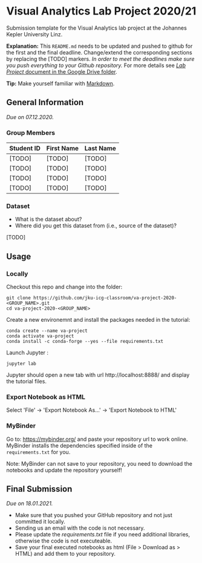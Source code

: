 # Visual Analytics Lab Project 2020/21
Submission template for the Visual Analytics lab project at the Johannes Kepler University Linz.

**Explanation:**
This `README.md` needs to be updated and pushed to github for the first and the final deadline.
Change/extend the corresponding sections by replacing the [TODO] markers.
*In order to meet the deadlines make sure you push everything to your Github repository.*
For more details see [_Lab Project_ document in the Google Drive folder](https://www.cg.jku.at/teaching/visualanalytics/slides).

**Tip:** Make yourself familiar with [Markdown](https://github.com/adam-p/markdown-here/wiki/Markdown-Cheatsheet).

## General Information
*Due on 07.12.2020.*

### Group Members

| Student ID    | First Name  | Last Name      |
| --------------|-------------|----------------|
| [TODO]        | [TODO]      | [TODO]         |
| [TODO]        | [TODO]      | [TODO]         |
| [TODO]        | [TODO]      | [TODO]         |
| [TODO]        | [TODO]      | [TODO]         |

### Dataset

* What is the dataset about?
* Where did you get this dataset from (i.e., source of the dataset)?

[TODO]

## Usage

### Locally
Checkout this repo and change into the folder:

```shell
git clone https://github.com/jku-icg-classroom/va-project-2020-<GROUP_NAME>.git
cd va-project-2020-<GROUP_NAME>
```

Create a new environemnt and install the packages needed in the tutorial:

```shell
conda create --name va-project
conda activate va-project
conda install -c conda-forge --yes --file requirements.txt
```

Launch Jupyter :

```shell
jupyter lab
```

Jupyter should open a new tab with url http://localhost:8888/ and display the tutorial files.

### Export Notebook as HTML
Select 'File' -> 'Export Notebook As...' -> 'Export Notebook to HTML'


### MyBinder
Go to: https://mybinder.org/ and paste your repository url to work online.
MyBinder installs the dependencies specified inside of the `requirements.txt` for you.

Note: MyBinder can not save to your repository, you need to download the notebooks and update the repository yourself!

## Final Submission
*Due on 18.01.2021.*

* Make sure that you pushed your GitHub repository and not just committed it locally.
* Sending us an email with the code is not necessary.
* Please update the *requirements.txt* file if you need additional libraries, otherwise the code is not executeable.
* Save your final executed notebooks as html (File > Download as > HTML) and add them to your repository.
